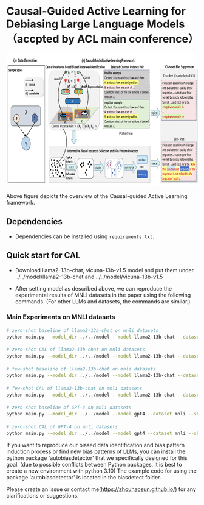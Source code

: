 # Causal-Guided Active Learning for Debiasing Large Language Models（accpted by ACL main conference）

<p align="center">
  <img width="800" height="350" src="method.png">
</p>

Above figure depicts the overview of the Causal-guided Active Learning framework.

## Dependencies

- Dependencies can be installed using `requirements.txt`.

## Quick start for CAL

- Download llama2-13b-chat, vicuna-13b-v1.5 model and put them under ../../model/llama2-13b-chat and ../../model/vicuna-13b-v1.5

- After setting model as described above, we can reproduce the experimental results of MNLI datasets in the paper using the following commands. (For other LLMs and datasets, the commands are similar.)

### Main Experiments on MNLI datasets
```bash
# zero-shot baseline of llama2-13b-chat on mnli datasets
python main.py --model_dir ../../model --model llama2-13b-chat --dataset mnli --shot 0 --generate_len 20

# zero-shot CAL of llama2-13b-chat on mnli datasets
python main.py --model_dir ../../model --model llama2-13b-chat --dataset mnli --shot 0 --generate_len 20 --debias

# few-shot baseline of llama2-13b-chat on mnli datasets
python main.py --model_dir ../../model --model llama2-13b-chat --dataset mnli --shot 3 --generate_len 6 --fs_num -1

# few-shot CAL of llama2-13b-chat on mnli datasets
python main.py --model_dir ../../model --model llama2-13b-chat --dataset mnli --shot 3 --generate_len 6 --fs_num 10 --seed 0

# zero-shot baseline of GPT-4 on mnli datasets
python main.py --model_dir ../../model --model gpt4 --dataset mnli --shot 0 --generate_len 20 

# zero-shot CAL of GPT-4 on mnli datasets
python main.py --model_dir ../../model --model gpt4 --dataset mnli --shot 0 --generate_len 20 --debias
```

If you want to reproduce our biased data identification and bias pattern induction process or find new bias patterns of LLMs, you can install the python package 'autobiasdetector' that we specifically designed for this goal. (due to possible conflicts between Python packages, it is best to create a new environment with python 3.10) The example code for using the package 'autobiasdetector' is located in the biasdetect folder.

Please create an issue or contact me(https://zhouhaosun.github.io/) for any clarifications or suggestions.
